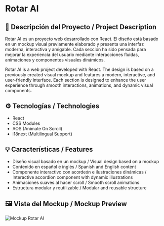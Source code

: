 # Rotar AI

## 📌 Descripción del Proyecto / Project Description

 
Rotar AI es un proyecto web desarrollado con React. El diseño está basado en un mockup visual previamente elaborado y presenta una interfaz moderna, interactiva y amigable. Cada sección ha sido pensada para mejorar la experiencia del usuario mediante interacciones fluidas, animaciones y componentes visuales dinámicos.


Rotar AI is a web project developed with React. The design is based on a previously created visual mockup and features a modern, interactive, and user-friendly interface. Each section is designed to enhance the user experience through smooth interactions, animations, and dynamic visual components.

## ⚙️ Tecnologías / Technologies

- React  
- CSS Modules  
- AOS (Animate On Scroll)  
- i18next (Multilingual Support)

## 💡 Características / Features

- Diseño visual basado en un mockup / Visual design based on a mockup  
- Contenido en español e inglés / Spanish and English content  
- Componente interactivo con acordeón e ilustraciones dinámicas / Interactive accordion component with dynamic illustrations  
- Animaciones suaves al hacer scroll / Smooth scroll animations  
- Estructura modular y reutilizable / Modular and reusable structure

## 🖼️ Vista del Mockup / Mockup Preview

![Mockup Rotar AI](/original-Rotar-AI.png)

